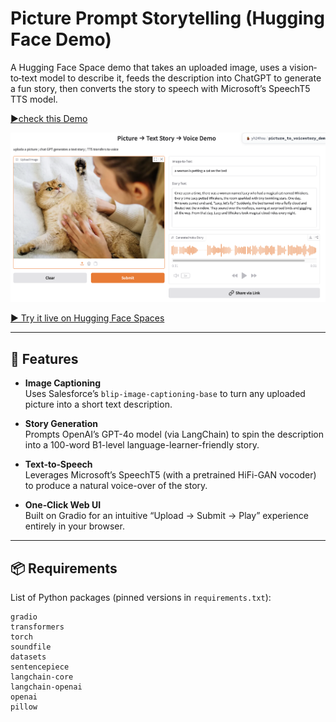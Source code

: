 # Picture Prompt Storytelling (Hugging Face Demo)
A Hugging Face Space demo that takes an uploaded image, uses a vision‐to‐text model to describe it, feeds the description into ChatGPT to generate a fun story, then converts the story to speech with Microsoft’s SpeechT5 TTS model.


[▶️check this Demo](https://yh24hsu-picture-to-voicestory-demo.hf.space/?__theme=light&deep_link=0_a1CM-lUkE)

<img src="https://github.com/Yunchia-Hsu/Picture_Prompt_Storytelling/blob/main/screenshot.png" alt="Game Screenshot" width="900"/>

[▶️ Try it live on Hugging Face Spaces](https://huggingface.co/spaces/yh24hsu/picture_to_voicestory_demo)


---

## 🚀 Features

- **Image Captioning**  
  Uses Salesforce’s `blip-image-captioning-base` to turn any uploaded picture into a short text description.

- **Story Generation**  
  Prompts OpenAI’s GPT-4o model (via LangChain) to spin the description into a 100-word B1-level language-learner-friendly story.

- **Text‐to‐Speech**  
  Leverages Microsoft’s SpeechT5 (with a pretrained HiFi-GAN vocoder) to produce a natural voice-over of the story.

- **One‐Click Web UI**  
  Built on Gradio for an intuitive “Upload → Submit → Play” experience entirely in your browser.

---

## 📦 Requirements

List of Python packages (pinned versions in `requirements.txt`):

```text
gradio
transformers
torch
soundfile
datasets
sentencepiece
langchain-core
langchain-openai
openai
pillow

